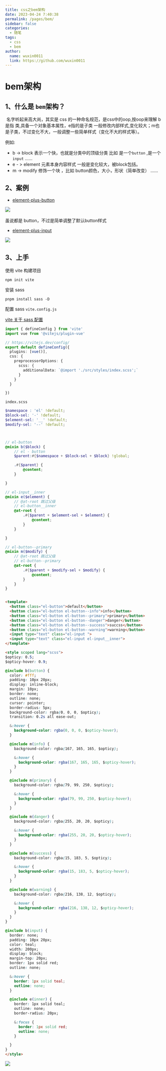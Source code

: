```yaml
---
title: css之bem架构
date: 2023-04-24 7:40:38
permalink: /pages/bem/
sidebar: false
categories: 
  - 随笔
tags: 
  - css
  - bem
author: 
  name: wuxin0011
  link: https://github.com/wuxin0011
---
```




# bem架构

## 1、什么是 `bem`架构？

​        名字听起来高大尚，其实是 css 的一种命名规范，是css中的oop,按oop来理解 b 是指 类,具备一个对象基本属性，e指的是子类 一般修改内部样式,变化较大；m也是子类，不过变化不大，一般调整一些简单样式（变化不大的样式等）。


例如:

* b -> block 表示一个快，也就是分类中的顶级分类 比如 是一个`button` ,是一个 `input` ……
* e - > element 元素本身内容样式 一般是变化较大，被block包括。
* m -> modify 修饰一个块 ，比如 button颜色，大小，形状（简单改变） ……


## 2、案例

* [element-plus-button](https://element-plus.org/zh-CN/component/button.html#%E5%9F%BA%E7%A1%80%E7%94%A8%E6%B3%95)

![](/bem/bem1.png)​

虽说都是 button，不过是简单调整了默认button样式


* [element-plus-input](https://element-plus.org/zh-CN/component/input.html#%E5%9F%BA%E7%A1%80%E7%94%A8%E6%B3%95)

![](/bem/bem3.png)​


## 3、上手

使用 vite 构建项目

```shell
npm init vite
```

安装 sass

```shell
pnpm install sass -D
```


配置 sass `vite.config.js`

[vite 关于 sass 配置 ](https://vitejs.dev/config/shared-options.html#css-preprocessoroptions)

```ts
import { defineConfig } from 'vite'
import vue from '@vitejs/plugin-vue'

// https://vitejs.dev/config/
export default defineConfig({
  plugins: [vue()],
  css: {
    preprocessorOptions: {
      scss: {
        additionalData: `@import './src/styles/index.scss';`
      }
    }
  }

})
```


`index.scss`

```scss
$namespace : 'el' !default;
$block-sel: '-' !default;
$element-sel: '__' !default;
$modify-sel: '--' !default;



// el-button
@mixin b($block) {
    // el - button
    $parent:#{$namespace + $block-sel + $block} !global;

    .#{$parent} {
        @content;
    }

}

// el-input__inner
@mixin e($element) {
    // @at-root 跳过父级
    // el-button__inner
    @at-root {
        .#{$parent + $element-sel + $element} {
            @content;
        }
    }

}

// el-button--primary
@mixin m($modify) {
    // @at-root 跳过父级
    // el-button--primary
    @at-root {
        .#{$parent + $modify-sel + $modify} {
            @content;
        }
    }
}
```



```html

<template>
  <button class="el-button">default</button>
  <button class="el-button el-button--info">info</button>
  <button class="el-button el-button--primary">primary</button>
  <button class="el-button el-button--danger">danger</button>
  <button class="el-button el-button--success">succss</button>
  <button class="el-button el-button--warning">warning</button>
  <input type="text" class="el-input ">
  <input type="text" class="el-input el-input__inner">
</template>

<style scoped lang="scss">
$opticy: 0.5;
$opticy-hover: 0.9;

@include b(button) {
  color: #fff;
  padding: 10px 20px;
  display: inline-block;
  margin: 10px;
  border: none;
  outline: none;
  cursor: pointer;
  border-radius: 5px;
  background-color: rgba(0, 0, 0, $opticy);
  transition: 0.2s all ease-out;

  &:hover {
    background-color: rgba(0, 0, 0, $opticy-hover);
  }

  @include m(info) {
    background-color: rgba(167, 165, 165, $opticy);

    &:hover {
      background-color: rgba(167, 165, 165, $opticy-hover);
    }
  }

  @include m(primary) {
    background-color: rgba(79, 99, 250, $opticy);

    &:hover {
      background-color: rgba(79, 99, 250, $opticy-hover);
    }
  }

  @include m(danger) {
    background-color: rgba(255, 20, 20, $opticy);

    &:hover {
      background-color: rgba(255, 20, 20, $opticy-hover);
    }
  }

  @include m(success) {
    background-color: rgba(15, 183, 5, $opticy);

    &:hover {
      background-color: rgba(15, 183, 5, $opticy-hover);
    }
  }

  @include m(warning) {
    background-color: rgba(216, 138, 12, $opticy);

    &:hover {
      background-color: rgba(216, 138, 12, $opticy-hover);
    }
  }
}

@include b(input) {
  border: none;
  padding: 10px 20px;
  color: teal;
  width: 200px;
  display: block;
  margin-top: 20px;
  border: 1px solid red;
  outline: none;

  &:hover {
    border: 1px solid teal;
    outline: none;
  }

  @include e(inner) {
    border: 1px solid teal;
    outline: none;
    border-radius: 20px;

    &:focus {
      border: 1px solid red;
      outline: none;
    }

  }
}
</style>
```



![](/bem/bem2.png)​
